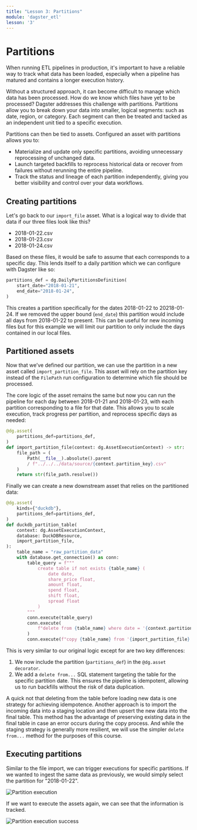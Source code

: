 ```yaml
---
title: "Lesson 3: Partitions"
module: 'dagster_etl'
lesson: '3'
---
```


# Partitions

When running ETL pipelines in production, it's important to have a reliable way to track what data has been loaded, especially when a pipeline has matured and contains a longer execution history.

Without a structured approach, it can become difficult to manage which data has been processed. How do we know which files have yet to be processed? Dagster addresses this challenge with partitions. Partitions allow you to break down your data into smaller, logical segments: such as date, region, or category. Each segment can then be treated and tacked as an independent unit tied to a specific execution.

Partitions can then be tied to assets. Configured an asset with partitions allows you to:

- Materialize and update only specific partitions, avoiding unnecessary reprocessing of unchanged data.
- Launch targeted backfills to reprocess historical data or recover from failures without rerunning the entire pipeline.
- Track the status and lineage of each partition independently, giving you better visibility and control over your data workflows.

## Creating partitions

Let's go back to our `import_file` asset. What is a logical way to divide that data if our three files look like this?

- 2018-01-22.csv
- 2018-01-23.csv
- 2018-01-24.csv

Based on these files, it would be safe to assume that each corresponds to a specific day. This lends itself to a daily partition which we can configure with Dagster like so:

```python
partitions_def = dg.DailyPartitionsDefinition(
    start_date="2018-01-21",
    end_date="2018-01-24",
)
```

This creates a partition specifically for the dates 2018-01-22 to 20218-01-24. If we removed the upper bound (`end_date`) this partition would include all days from 2018-01-22 to present. This can be useful for new incoming files but for this example we will limit our partition to only include the days contained in our local files.

## Partitioned assets

Now that we’ve defined our partition, we can use the partition in a new asset called `import_partition_file`. This asset will rely on the partition key instead of the `FilePath` run configuration to determine which file should be processed.

The core logic of the asset remains the same but now you can run the pipeline for each day between 2018-01-21 and 2018-01-23, with each partition corresponding to a file for that date. This allows you to scale execution, track progress per partition, and reprocess specific days as needed:

```python
@dg.asset(
    partitions_def=partitions_def,
)
def import_partition_file(context: dg.AssetExecutionContext) -> str:
    file_path = (
        Path(__file__).absolute().parent
        / f"../../../data/source/{context.partition_key}.csv"
    )
    return str(file_path.resolve())
```

Finally we can create a new downstream asset that relies on the partitioned data:

```python
@dg.asset(
    kinds={"duckdb"},
    partitions_def=partitions_def,
)
def duckdb_partition_table(
    context: dg.AssetExecutionContext,
    database: DuckDBResource,
    import_partition_file,
):
    table_name = "raw_partition_data"
    with database.get_connection() as conn:
        table_query = f"""
            create table if not exists {table_name} (
                date date,
                share_price float,
                amount float,
                spend float,
                shift float,
                spread float
            ) 
        """
        conn.execute(table_query)
        conn.execute(
            f"delete from {table_name} where date = '{context.partition_key}';"
        )
        conn.execute(f"copy {table_name} from '{import_partition_file}';")
```

This is very similar to our original logic except for are two key differences:

1. We now include the partition (`partitions_def`) in the `@dg.asset decorator`.
2. We add a `delete from...` SQL statement targeting the table for the specific partition date. This ensures the pipeline is idempotent, allowing us to run backfills without the risk of data duplication.

A quick not that deleting from the table before loading new data is one strategy for achieving idempotence. Another approach is to import the incoming data into a staging location and then upsert the new data into the final table. This method has the advantage of preserving existing data in the final table in case an error occurs during the copy process. And while the staging strategy is generally more resilient, we will use the simpler `delete from...` method for the purposes of this course.

## Executing partitions

Similar to the file import, we can trigger executions for specific partitions. If we wanted to ingest the same data as previously, we would simply select the partition for "2018-01-22".

![Partition execution](/images/dagster-etl/lesson-3/partition-execution.png)

If we want to execute the assets again, we can see that the information is tracked.

![Partition execution success](/images/dagster-etl/lesson-3/partition-execution-success.png)
